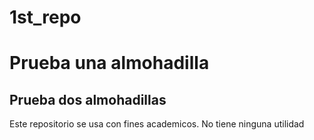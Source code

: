 # 1st_repo

# Prueba una almohadilla
## Prueba dos almohadillas

Este repositorio se usa con fines academicos.
No tiene ninguna utilidad
